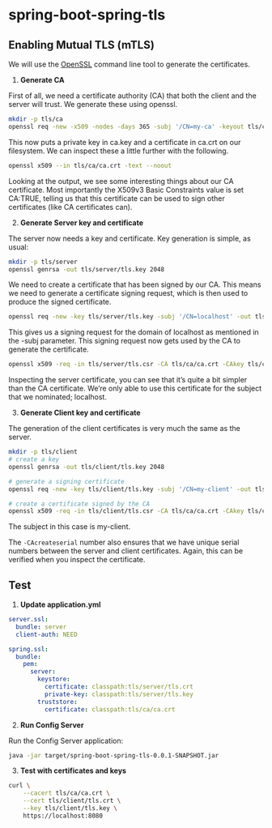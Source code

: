 # spring-boot-spring-tls

## Enabling Mutual TLS (mTLS)

We will use the [OpenSSL](https://www.openssl.org/) command line tool to generate the certificates.

1. **Generate CA**

First of all, we need a certificate authority (CA) that both the client and the server will trust. We generate these
using openssl.

```bash
mkdir -p tls/ca
openssl req -new -x509 -nodes -days 365 -subj '/CN=my-ca' -keyout tls/ca/ca.key -out tls/ca/ca.crt
```

This now puts a private key in ca.key and a certificate in ca.crt on our filesystem. We can inspect these a little
further with the following.

```bash
openssl x509 --in tls/ca/ca.crt -text --noout
```

Looking at the output, we see some interesting things about our CA certificate. Most importantly the X509v3 Basic
Constraints value is set CA:TRUE, telling us that this certificate can be used to sign other certificates (like CA
certificates can).

2. **Generate Server key and certificate**

The server now needs a key and certificate. Key generation is simple, as usual:

```bash
mkdir -p tls/server
openssl genrsa -out tls/server/tls.key 2048
```

We need to create a certificate that has been signed by our CA. This means we need to generate a certificate signing
request, which is then used to produce the signed certificate.

```bash
openssl req -new -key tls/server/tls.key -subj '/CN=localhost' -out tls/server/tls.csr
```

This gives us a signing request for the domain of localhost as mentioned in the -subj parameter. This signing request
now gets used by the CA to generate the certificate.

```bash
openssl x509 -req -in tls/server/tls.csr -CA tls/ca/ca.crt -CAkey tls/ca/ca.key -CAcreateserial -days 365 -out tls/server/tls.crt
```

Inspecting the server certificate, you can see that it’s quite a bit simpler than the CA certificate. We’re only able to
use this certificate for the subject that we nominated; localhost.

3. **Generate Client key and certificate**

The generation of the client certificates is very much the same as the server.

```bash
mkdir -p tls/client
# create a key
openssl genrsa -out tls/client/tls.key 2048

# generate a signing certificate
openssl req -new -key tls/client/tls.key -subj '/CN=my-client' -out tls/client/tls.csr

# create a certificate signed by the CA
openssl x509 -req -in tls/client/tls.csr -CA tls/ca/ca.crt -CAkey tls/ca/ca.key -CAcreateserial -days 365 -out tls/client/tls.crt
```

The subject in this case is my-client.

The `-CAcreateserial` number also ensures that we have unique serial numbers between the server and client certificates.
Again, this can be verified when you inspect the certificate.

## Test

1. **Update application.yml**

```yaml
server.ssl:
  bundle: server
  client-auth: NEED

spring.ssl:
  bundle:
    pem:
      server:
        keystore:
          certificate: classpath:tls/server/tls.crt
          private-key: classpath:tls/server/tls.key
        truststore:
          certificate: classpath:tls/ca/ca.crt
```

2. **Run Config Server**

Run the Config Server application:

```bash
java -jar target/spring-boot-spring-tls-0.0.1-SNAPSHOT.jar 
```

3. **Test with certificates and keys**

```bash
curl \
    --cacert tls/ca/ca.crt \
    --cert tls/client/tls.crt \
    --key tls/client/tls.key \
    https://localhost:8080
```